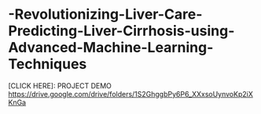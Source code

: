 # -Revolutionizing-Liver-Care-Predicting-Liver-Cirrhosis-using-Advanced-Machine-Learning-Techniques
[CLICK HERE]: PROJECT DEMO
https://drive.google.com/drive/folders/1S2GhggbPy6P6_XXxsoUynvoKp2iXKnGa
